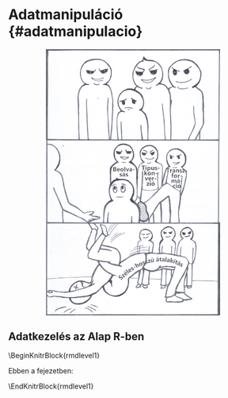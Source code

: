 # Adatmanipuláció {#adatmanipulacio}

<img src="images/ch_07_small.png" width="70%" style="display: block; margin: auto;" />


## Adatkezelés az Alap R-ben


\BeginKnitrBlock{rmdlevel1}<div class="rmdlevel1">
Ebben a fejezetben:
  </div>\EndKnitrBlock{rmdlevel1}



